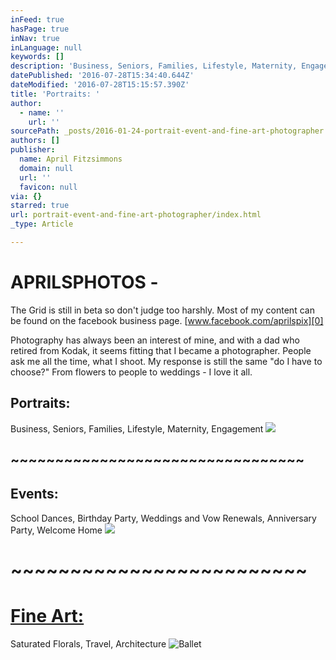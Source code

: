 ```yaml
---
inFeed: true
hasPage: true
inNav: true
inLanguage: null
keywords: []
description: 'Business, Seniors, Families, Lifestyle, Maternity, Engagement'
datePublished: '2016-07-28T15:34:40.644Z'
dateModified: '2016-07-28T15:15:57.390Z'
title: 'Portraits: '
author:
  - name: ''
    url: ''
sourcePath: _posts/2016-01-24-portrait-event-and-fine-art-photographer.md
authors: []
publisher:
  name: April Fitzsimmons
  domain: null
  url: ''
  favicon: null
via: {}
starred: true
url: portrait-event-and-fine-art-photographer/index.html
_type: Article

---
```

# APRILSPHOTOS - 

The Grid is still in beta so don't judge too harshly. Most of my content can be found on the facebook business page. [www.facebook.com/aprilspix][0]

Photography has always been an interest of mine, and with a dad who retired from Kodak, it seems fitting that I became a photographer. People ask me all the time, what I shoot. My response is still the same "do I have to choose?" From flowers to people to weddings - I love it all.

## Portraits: 

Business, Seniors, Families, Lifestyle, Maternity, Engagement
![](https://s3-us-west-2.amazonaws.com/the-grid-img/p/df4cc241a0fba50f10a594746b66000151f5bd2e.jpg)

## ~~~~~~~~~~~~~~~~~~~~~~~~~~~~~~~~~

## Events: 

School Dances, Birthday Party, Weddings and Vow Renewals, Anniversary Party, Welcome Home
![](https://s3-us-west-2.amazonaws.com/the-grid-img/p/273c940714a4eb9679bc4585b0c8ff4afcb51916.jpg)

# ~~~~~~~~~~~~~~~~~~~~~~~~~

# [Fine Art:][1]

Saturated Florals, Travel, Architecture
![Ballet](https://s3-us-west-2.amazonaws.com/the-grid-img/p/aa55db5176b5e4da2cae68c1f199bfae33694805.jpg)

[0]: https://www.facebook.com/AprilsPix/
[1]: http://app.thegrid.ai/aprilsart
